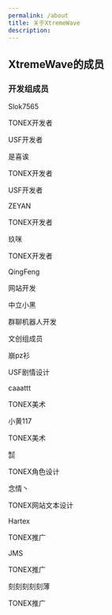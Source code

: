 ```yaml
---
permalink: /about
title: 关于XtremeWave
description: 
---
```

## XtremeWave的成员
### 开发组成员

Slok7565

TONEX开发者

USF开发者

是喜诶

TONEX开发者

USF开发者

ZEYAN

TONEX开发者

玖咪

TONEX开发者

QingFeng

网站开发

中立小黑

群聊机器人开发

文创组成员

崩pz衫

USF剧情设计

caaattt

TONEX美术

小黄117

TONEX美术

㍿

TONEX角色设计

念情丶

TONEX网站文本设计

Hartex

TONEX推广

JMS

TONEX推广

刻刻刻刻刻薄

TONEX推广

